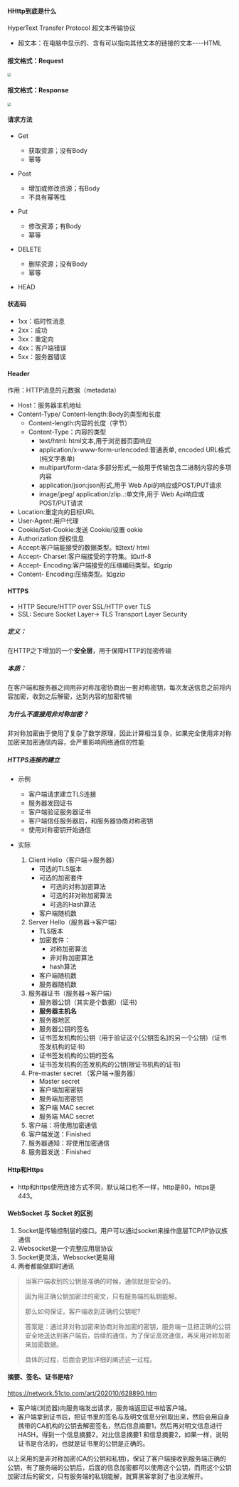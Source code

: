#### HHttp到底是什么

HyperText Transfer Protocol 超文本传输协议

- 超文本：在电脑中显示的、含有可以指向其他文本的链接的文本----HTML

#### 报文格式：Request

<img src="https://mut-pic-1305269047.cos.ap-nanjing.myqcloud.com/image-20210718131959397.png" style="zoom:50%;" />

#### 报文格式：Response

<img src="https://mut-pic-1305269047.cos.ap-nanjing.myqcloud.com/image-20210718132111160.png" style="zoom:50%;" />

#### 请求方法

- Get
  - 获取资源；没有Body
  - 幂等

- Post
  - 增加或修改资源；有Body
  - 不具有幂等性

- Put
  - 修改资源；有Body
  - 幂等

- DELETE
  - 删除资源；没有Body
  - 幂等
- HEAD

#### 状态码

- 1xx：临时性消息
- 2xx：成功
- 3xx：重定向
- 4xx：客户端错误
- 5xx：服务器错误

#### Header

作用：HTTP消息的元数据（metadata）

- Host：服务器主机地址
- Content-Type/ Content-length:Body的类型和长度
  - Content-length:内容的长度（字节）
  - Content-Type：内容的类型
    - text/html: html文本,用于浏览器页面响应
    - application/x-www-form-urlencoded:普通表单, encoded URL格式(纯文字表单)
    - multipart/form-data:多部分形式,一般用于传输包含二进制内容的多项内容
    - application/json:json形式,用于 Web Api的响应或POST/PUT请求
    - image/jpeg/  application/zlip..:单文件,用于 Web Api响应或POST/PUT请求
- Location:重定向的目标URL
- User-Agent:用户代理
- Cookie/Set-Cookie:发送 Cookie/设置 ookie
- Authorization:授权信息
- Accept:客户端能接受的数据类型。如text/ html
- Accept- Charset:客户端接受的字符集。如utf-8
- Accept- Encoding:客户端接受的压缩编码类型。如gzip
- Content- Encoding:压缩类型。如gzip

#### HTTPS

- HTTP Secure/HTTP over SSL/HTTP over TLS
- SSL: Secure Socket Layer-> TLS Transport Layer Security

##### 定义：

在HTTP之下增加的一个**安全层**，用于保障HTTP的加密传输

##### 本质：

在客户端和服务器之间用非对称加密协商出一套对称密钥，每次发送信息之前将内容加密，收到之后解密，达到内容的加密传输

##### 为什么不直接用非对称加密？

⾮对称加密由于使⽤了复杂了数学原理，因此计算相当复杂，如果完全使⽤⾮对称 加密来加密通信内容，会严重影响⽹络通信的性能

##### HTTPS连接的建立

- 示例
  - 客户端请求建立TLS连接
  - 服务器发回证书
  - 客户端验证服务器证书
  - 客户端信任服务器后，和服务器协商对称密钥
  - 使用对称密钥开始通信

- 实际

  1. Client Hello（客户端->服务器）
     - 可选的TLS版本
     - 可选的加密套件
       - 可选的对称加密算法
       - 可选的非对称加密算法
       - 可选的Hash算法
     - 客户端随机数
  2. Server Hello（服务器->客户端）
     - TLS版本
     - 加密套件：
       - 对称加密算法
       - 非对称加密算法
       - hash算法
     - 客户端随机数
     - 服务器随机数
  3. 服务器证书（服务器->客户端）
     - 服务器公钥（其实是个数据）(证书)
     - **服务器主机名**
     - 服务器地区
     - 服务器公钥的签名
     - 证书签发机构的公钥（用于验证这个[公钥签名]的另一个公钥）(证书签发机构的证书)
     - 证书签发机构的公钥的签名
     - 证书签发机构的签发机构的公钥(根证书机构的证书)
  4. Pre-master secret （客户端->服务器）
     - Master secret
     - 客户端加密密钥 
     - 服务端加密密钥 
     - 客户端 MAC secret 
     - 服务端 MAC secret
  5. 客户端：将使用加密通信
  6. 客户端发送：Finished
  7. 服务器通知：将使⽤加密通信
  8. 服务器发送：Finished

#### Http和Https

- http和https使用连接方式不同，默认端口也不一样，http是80，https是443。

#### WebSocket 与 Socket 的区别

1. Socket是传输控制层的接口。用户可以通过socket来操作底层TCP/IP协议族通信
2. Websocket是一个完整应用层协议
3. Socket更灵活，Websocket更易用
4. 两者都能做即时通讯

>
>
>当客户端收到的公钥是准确的时候，通信就是安全的。
>
>因为用正确公钥加密过的密文，只有服务端的私钥能解。
>
>那么如何保证，客户端收到正确的公钥呢?
>
>答案是：通过非对称加密来协商对称加密的密钥，服务端一旦把正确的公钥安全地送达到客户端后，后续的通信，为了保证高效通信，再采用对称加密来加密数据。
>
>具体的过程，后面会更加详细的阐述这一过程。



#### **摘要、签名、证书是啥?**

https://network.51cto.com/art/202010/628890.htm

- 客户端(浏览器)向服务端发出请求，服务端返回证书给客户端。
- 客户端拿到证书后，把证书里的签名与及明文信息分别取出来，然后会用自身携带的CA机构的公钥去解密签名，然后信息摘要1，然后再对明文信息进行HASH，得到一个信息摘要2，对比信息摘要1 和信息摘要2，如果一样，说明证书是合法的，也就是证书里的公钥是正确的。

以上采用的是非对称加密(CA的公钥和私钥)，保证了客户端接收到服务端正确的公钥，有了服务端的公钥后，后面的信息加密都可以使用这个公钥，而用这个公钥加密过后的密文，只有服务端的私钥能解，就算黑客拿到了也没法解开。
